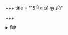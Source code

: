 +++
title = "15 विशाखो यूप इति"

+++

<details><summary>थिते</summary>

विशाखो यूप इति यदूर्ध्वं रशनायास्तद्विशाखम् । यद्वोपरादुभे शाखे अष्टाश्री सचषाले स्याताम् १५
</details>
